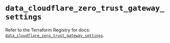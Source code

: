 # `data_cloudflare_zero_trust_gateway_settings`

Refer to the Terraform Registry for docs: [`data_cloudflare_zero_trust_gateway_settings`](https://registry.terraform.io/providers/cloudflare/cloudflare/5.10.1/docs/data-sources/zero_trust_gateway_settings).
